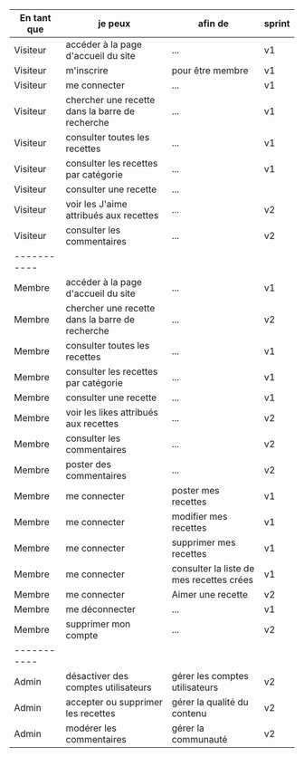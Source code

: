 
|En  tant que | je peux | afin de | sprint|
|----------|----------|----------|----------|
|Visiteur |accéder à la page d'accueil du site| ...| v1 |
|Visiteur | m'inscrire | pour être membre| v1 |
|Visiteur | me connecter | ...| v1 |
|Visiteur | chercher une recette dans la barre de recherche  | ...| v1 |
|Visiteur | consulter toutes les recettes | ...|  v1|
|Visiteur | consulter les recettes par catégorie | ...| v1 |
|Visiteur | consulter une recette | ...|  |
|Visiteur | voir les J'aime attribués aux recettes | ...| v2|
|Visiteur | consulter les commentaires | ...| v2 |
|-----------|
|Membre | accéder à la page d'accueil du site| ...|v1 |
|Membre | chercher une recette dans la barre de recherche  | ...| v2 |
|Membre | consulter toutes les recettes | ...| v1 |
|Membre | consulter les recettes par catégorie | ...| v1 |
|Membre | consulter une recette | ...| v1 |
|Membre | voir les likes attribués aux recettes | ...| v2|
|Membre | consulter les commentaires | ...| v2 |
|Membre | poster des commentaires | ...| v2 |
|Membre | me connecter | poster mes recettes| v1|
|Membre | me connecter | modifier mes recettes|  v1|
|Membre | me connecter | supprimer mes recettes|v1  |
|Membre | me connecter | consulter la liste de mes recettes crées | v1 |
|Membre | me connecter | Aimer une recette |  v2 |
|Membre | me déconnecter | ...| v1 |
|Membre | supprimer mon compte | ...| v2 |
|-----------|
|Admin | désactiver des comptes utilisateurs| gérer les comptes utilisateurs| v2 |
|Admin | accepter ou supprimer les recettes| gérer la qualité du contenu|  v2|
|Admin | modérer les commentaires| gérer la communauté|  v2|


